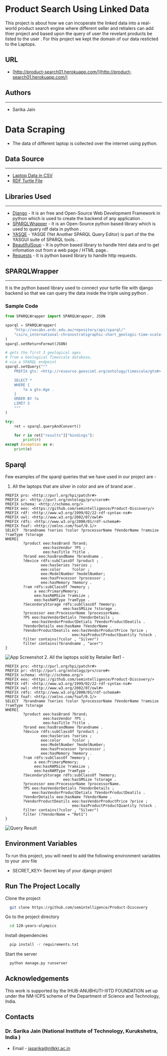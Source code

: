# Product Search Using Linked Data 
This project is about how we can incoperate the linked data into a real-world product search engine where different seller and retialers can add thier project and based upon the query of user the revelant products be listed to the user . For this project we kept the domain of our data resticted to the Laptops.
## URL

* [http://product-search01.herokuapp.com/](http://product-search01.herokuapp.com/)
## Authors
***
* Sarika Jain 
# Data Scraping 
* The data of different laptop is collected over the internet using python.

## Data Source
***
*   [Laptop Data in CSV](https://drive.google.com/file/d/15bIXQGbJI5jvPqVc7StRdGvp-CQKa7yr/view?usp=sharing)
*   [RDF Turtle File](https://drive.google.com/file/d/1TyFVWbXpMe1yfpb0htKaamnQb3TySWFY/view?usp=sharing)

##  Libraries Used
****
* [Django](https://www.djangoproject.com/) - It is an free and Open-Source Web Development Framework in python which is used to create the backend of any application .
* [SPARQLWrapper](https://libraries.io/pypi/SPARQLWrapper) - It is an Open-Source python based library which is  used to query rdf data in python .
* [YASQE](https://github.com/pkleef/YASGUI.YASQE) - YASQE (Yet Another SPARQL Query Editor) is part of the the YASGUI suite of SPARQL tools. .
* [BeautifulSoup](https://beautiful-soup-4.readthedocs.io/en/latest/) - It is python based library to handle html data and to get infomation out from a web page / HTML page..
* [Requests](https://pypi.org/project/requests/) - It is python based library to handle http requests.

## SPARQLWrapper
****
It is the python based library used to connect your turtle file with django backend so that we can query the data inside the triple using python .

### Sample Code
```python 
from SPARQLWrapper import SPARQLWrapper, JSON

sparql = SPARQLWrapper(
    "http://vocabs.ardc.edu.au/repository/api/sparql/"
    "csiro_international-chronostratigraphic-chart_geologic-time-scale-2020"
)
sparql.setReturnFormat(JSON)

# gets the first 3 geological ages
# from a Geological Timescale database,
# via a SPARQL endpoint
sparql.setQuery("""
    PREFIX gts: <http://resource.geosciml.org/ontology/timescale/gts#>

    SELECT *
    WHERE {
        ?a a gts:Age .
    }
    ORDER BY ?a
    LIMIT 3
    """
)

try:
    ret = sparql.queryAndConvert()

    for r in ret["results"]["bindings"]:
        print(r)
except Exception as e:
    print(e)

```




## Sparql 
Few examples of the sparql queries that we have used in our project are - 
1. All the laptops that are silver in color and are of brand acer .
```
PREFIX pro: <http://purl.org/hpi/patchr#>
PREFIX pr: <http://purl.org/ontology/prv/core#>
PREFIX schema: <http://schema.org/>
PREFIX eeo: <https://github.com/semintelligence/Product-Discovery/>
PREFIX rdf: <http://www.w3.org/1999/02/22-rdf-syntax-ns#>
PREFIX owl: <http://www.w3.org/2002/07/owl#>
PREFIX rdfs: <http://www.w3.org/2000/01/rdf-schema#>
PREFIX foaf: <http://xmlns.com/foaf/0.1/>
SELECT  ?brandname ?series ?color ?processorName ?VendorName ?ramsize ?ramType ?storage
WHERE{    
        ?product eeo:hasBrand ?brand;
                 eeo:hasVendor ?PS ; 
                 eeo:hasTitle ?title .
        ?brand eeo:hasBrandName ?brandname .
        ?device rdfs:subClassOf ?product ;
                eeo:hasSeries ?series ;
                eeo:color     ?color ;
                eeo:ModelNumber ?modelNumber;
                eeo:hasProcessor ?processor ;
                eeo:hasMemory ?memory .
        ?ram rdfs:subClassOf ?memory ;
             a eeo:PrimaryMemory;
             eeo:hasRAMSize ?ramsize ;
             eeo:hasRAMType ?ramType .
        ?SecondaryStorage rdfs:subClassOf ?memory;
                          eeo:hasSMSize ?storage .
        ?processor eeo:ProcessorName ?processorName.
        ?PS eeo:hasVendorDetials ?VendorDetails ;
            eeo:hasVendorProductDetials ?VendorProductDeatils .
        ?VendorDetails eeo:hasName ?VendorName .
        ?VendorProductDeatils eeo:hasVendorProductPrice ?price ;
                           	  eeo:hasProductProductQuantity ?stock .
  		filter contains(?color , "Silver")
		filter contains(?brandname , "acer")  			
}
```
![App Screenshot](https://i.imgur.com/z8cx5qY.png)
2. All the laptops sold by Retailer Ret1 - 
```
PREFIX pro: <http://purl.org/hpi/patchr#>
PREFIX pr: <http://purl.org/ontology/prv/core#>
PREFIX schema: <http://schema.org/>
PREFIX eeo: <https://github.com/semintelligence/Product-Discovery/>
PREFIX rdf: <http://www.w3.org/1999/02/22-rdf-syntax-ns#>
PREFIX owl: <http://www.w3.org/2002/07/owl#>
PREFIX rdfs: <http://www.w3.org/2000/01/rdf-schema#>
PREFIX foaf: <http://xmlns.com/foaf/0.1/>
SELECT  ?brandname ?series ?color ?processorName ?VendorName ?ramsize ?ramType ?storage
WHERE{    
        ?product eeo:hasBrand ?brand;
                 eeo:hasVendor ?PS ; 
                 eeo:hasTitle ?title .
        ?brand eeo:hasBrandName ?brandname .
        ?device rdfs:subClassOf ?product ;
                eeo:hasSeries ?series ;
                eeo:color     ?color ;
                eeo:ModelNumber ?modelNumber;
                eeo:hasProcessor ?processor ;
                eeo:hasMemory ?memory .
        ?ram rdfs:subClassOf ?memory ;
             a eeo:PrimaryMemory;
             eeo:hasRAMSize ?ramsize ;
             eeo:hasRAMType ?ramType .
        ?SecondaryStorage rdfs:subClassOf ?memory;
                          eeo:hasSMSize ?storage .
        ?processor eeo:ProcessorName ?processorName.
        ?PS eeo:hasVendorDetials ?VendorDetails ;
            eeo:hasVendorProductDetials ?VendorProductDeatils .
        ?VendorDetails eeo:hasName ?VendorName .
        ?VendorProductDeatils eeo:hasVendorProductPrice ?price ;
                           	  eeo:hasProductProductQuantity ?stock .
  		filter contains(?color , "Silver")
        filter (?VendorName = "Ret1")		
}
```
![Query Result ](https://i.imgur.com/7qTdg4M.png)
## Environment Variables
To run this project, you will need to add the following environment variables to your .env file
- SECRET_KEY= Secret key of your django project


## Run The Project Locally 
Clone the project

```bash
  git clone https://github.com/semintelligence/Product-Discovery
```

Go to the project directory

```bash
  cd 120-years-olympics
```

Install dependencies

```bash
  pip install -r requirements.txt
```

Start the server

```bash
  python manage.py runserver
```


## Acknowledgements
This work is supported by the IHUB-ANUBHUTI-IIITD FOUNDATION set up under the NM-ICPS scheme of the Department of Science and Technology, India.


## Contacts
### Dr. Sarika Jain  (National Institute of Technology, Kurukshetra, India ) 
-  Email - jasarika@nitkkr.ac.in
